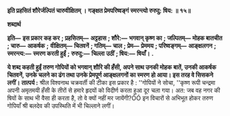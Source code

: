 **इति प्रहसितं शौरेर्जल्पितं चारुवीक्षितम् ।** **गङ्क्षत प्रेमपरिष्वङ्गं स्मरन्त्यो रुरुदु: षिय: ॥ १५॥** 

**शब्दार्थ** 

**इति—** **इस प्रकार कह कर** **; प्रहसितम्—** **अट्टहास** **; शौरे:—** **भगवान् कृष्ण का** **; जल्पितम्—** **मोहक बातचीत** **; चारु—** **आकर्षक** **;** **वीक्षितम्—** **चितवनें** **; गतिम्—** **चाल** **; प्रेम—** **प्रेममय** **; परिष्वङ्गम्—** **आङ्क्षलगन** **; स्मरन्त्य:—** **स्मरण करती हुईं** **; रुरुदु:—** **चिल्ला** **उठीं** **; षिय:—** **षियाँ।** **.** 

**ये शब्द कहती हुईं तरुण गोपियों को भगवान् शौरि की हँसी, अपने साथ उनकी मोहक** **बातें, उनकी आकर्षक चितवनें, उनके चलने का ढंग तथा उनके प्रेमपूर्ण आङ्क्षलगनों का स्मरण** **हो आया। इस तरह वे सिसकने लगीं।** **तात्पर्य :** श्रील विश्वनाथ चक्रवर्ती की टीका इस प्रकार है : ''गोपियों ने सोचा, ''कृष्ण रूपी चन्द्रमा अपनी अमृतमयी हँसी के तीरों से हमारे हृदयों को विदीर्ण करता हुआ दूर चला गया। अत: जब वह नगर की षियों के साथ भी वैसा ही करता है, तो वे क्यों नहीं मर जायेंगी?ÓÓ इन विचारों से अभिभूत होकर तरुण गोपियाँ श्री बलदेव की उपस्थिति में भी चिल्लाने लगीं।  
